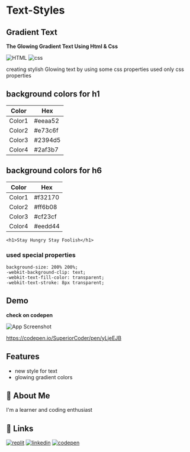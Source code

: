 
# Text-Styles

## Gradient Text

**The Glowing Gradient Text Using Html & Css**

![HTML](https://img.shields.io/badge/Html-%2300599C.svg?style=for-the-badge&logo=html&logoColor=cyan)  ![css](https://img.shields.io/badge/css-%2300599C.svg?style=for-the-badge&logo=css&logoColor=orange)


creating stylish Glowing text by using some css properties
used only css properties 


## background colors for h1

| Color             | Hex                                                                |
| ----------------- | ------------------------------------------------------------------ |
| Color1 |  #eeaa52 |
| Color2 |  #e73c6f |
| Color3 |  #2394d5 |
| Color4 |  #2af3b7 |

## background colors for h6

| Color             | Hex                                                                |
| ----------------- | ------------------------------------------------------------------ |
| Color1 |  #f32170 |
| Color2 |  #ff6b08 |
| Color3 |  #cf23cf |
| Color4 |  #eedd44 |

```
<h1>Stay Hungry Stay Foolish</h1>
```

### used special properties 

``` 
background-size: 200% 200%;
-webkit-background-clip: text;
-webkit-text-fill-color: transparent;
-webkit-text-stroke: 8px transparent;

```

## Demo

**check on codepen**

![App Screenshot](https://raw.githubusercontent.com/Kammarianand/index.html/main/20220909_145235.png)






https://codepen.io/SuperiorCoder/pen/yLjeEJB
## Features

- new style for text
- glowing gradient colors 



 


## 🚀 About Me
I'm a learner and coding enthusiast



## 🔗 Links
[![replit](https://img.shields.io/badge/replit-0A66C2?style=for-the-badge&logo=replit&logoColor=white)](https://replit.com/@kammarianand)   [![linkedin](https://img.shields.io/badge/linkedin-0A66C2?style=for-the-badge&logo=linkedin&logoColor=white)](https://www.linkedin.com/in/kammari-anand-504512230/)   [![codepen](https://img.shields.io/badge/codepen-0A66C2?style=for-the-badge&logo=codepen&logoColor=white)](https://codepen.io/SuperiorCoder)



